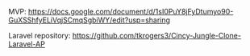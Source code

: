 MVP:
https://docs.google.com/document/d/1sI0PuY8jFyDtumyo90-GuXSShfyELiVqjSCmqSgbiWY/edit?usp=sharing

Laravel repository:
https://github.com/tkrogers3/Cincy-Jungle-Clone-Laravel-AP
